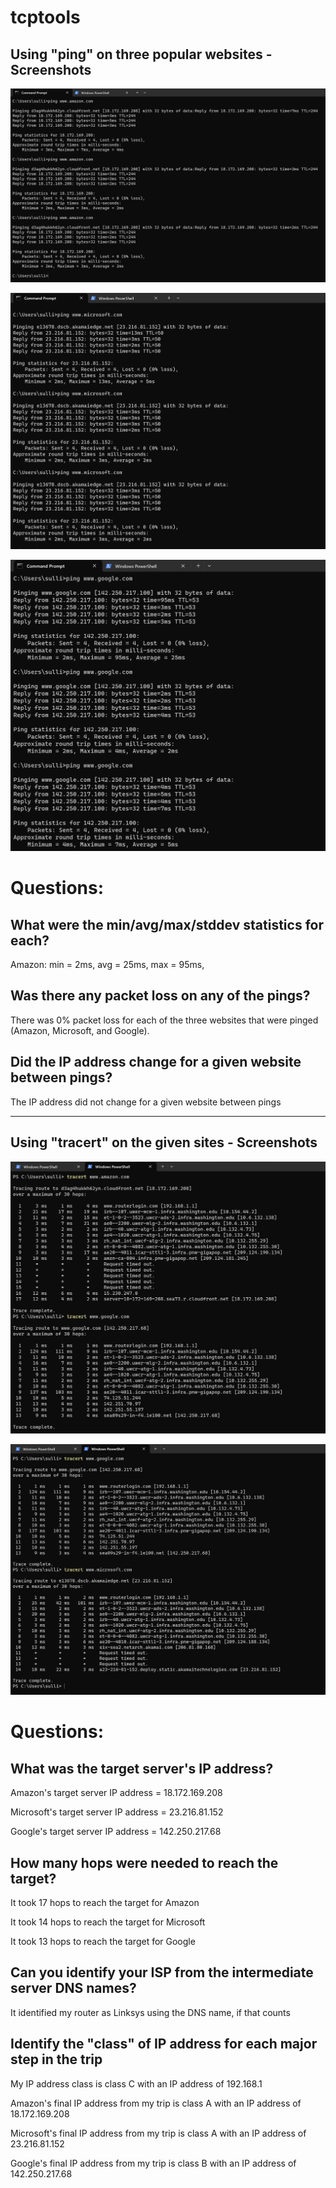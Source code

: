 # tcptools

## Using "ping" on three popular websites - Screenshots
![img_3.png](img_3.png)

![img_4.png](img_4.png)

![img_5.png](img_5.png)

# Questions:
## What were the min/avg/max/stddev statistics for each?
Amazon: min = 2ms, avg = 25ms, max = 95ms, 
## Was there any packet loss on any of the pings?
There was 0% packet loss for each of the three websites that were pinged 
(Amazon, Microsoft, and Google).
## Did the IP address change for a given website between pings?
The IP address did not change for a given website between pings

---

## Using "tracert" on the given sites - Screenshots
![img_1.png](img_1.png)

![img_2.png](img_2.png)


# Questions:

## What was the target server's IP address?

Amazon's target server IP address = 18.172.169.208

Microsoft's target server IP address = 23.216.81.152

Google's target server IP address = 142.250.217.68

## How many hops were needed to reach the target?
It took 17 hops to reach the target for Amazon

It took 14 hops to reach the target for Microsoft

It took 13 hops to reach the target for Google

## Can you identify your ISP from the intermediate server DNS names?
It identified my router as Linksys using the DNS name, if that counts

## Identify the "class" of IP address for each major step in the trip
My IP address class is class C with an IP address of 192.168.1

Amazon's final IP address from my trip is class A with an IP address of 18.172.169.208

Microsoft's final IP address from my trip is class A with an IP address of 23.216.81.152

Google's final IP address from my trip is class B with an IP address of 142.250.217.68